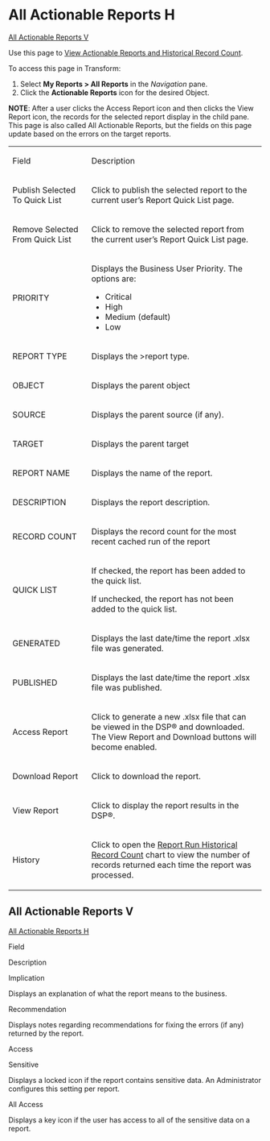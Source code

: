# <span id="top"></span>All Actionable Reports H

[All Actionable Reports V](#All)

<div class="use">

Use this page to [View Actionable Reports and Historical Record
Count](../Use_Cases/View_Reports.htm#View_Actionable_Reports_and_Historical_Record_Count).

</div>

To access this page in Transform:

1.  Select **My Reports \> All Reports** in the *Navigation* pane.
2.  Click the **Actionable Reports** icon for the desired Object.

**NOTE**: After a user clicks the Access Report icon and then clicks the
View Report icon, the records for the selected report display in the
child pane. This page is also called All Actionable Reports, but the
fields on this page update based on the errors on the target reports.

<table>
<tbody>
<tr class="odd">
<td><p>Field</p></td>
<td><p>Description</p></td>
</tr>
<tr class="even">
<td><p>Publish Selected To Quick List</p></td>
<td><p>Click to publish the selected report to the current user’s Report Quick List page.</p></td>
</tr>
<tr class="odd">
<td><p>Remove Selected From Quick List</p></td>
<td><p>Click to remove the selected report from the current user’s Report Quick List page.</p></td>
</tr>
<tr class="even">
<td><p>PRIORITY</p></td>
<td><p>Displays the Business User Priority. The options are:</p>
<ul>
<li>Critical</li>
<li>High</li>
<li>Medium (default)</li>
<li>Low</li>
</ul></td>
</tr>
<tr class="odd">
<td><p>REPORT TYPE</p></td>
<td><p>Displays the <span id="Report Type" class="popUpLink">&gt;report type</span>.  </p></td>
</tr>
<tr class="even">
<td><p>OBJECT</p></td>
<td><p>Displays the parent object</p></td>
</tr>
<tr class="odd">
<td><p>SOURCE</p></td>
<td><p>Displays the parent source (if any).</p></td>
</tr>
<tr class="even">
<td><p>TARGET</p></td>
<td><p>Displays the parent target</p></td>
</tr>
<tr class="odd">
<td><p>REPORT NAME</p></td>
<td><p>Displays the name of the report.</p></td>
</tr>
<tr class="even">
<td><p>DESCRIPTION</p></td>
<td><p>Displays the report description.</p></td>
</tr>
<tr class="odd">
<td><p>RECORD COUNT</p></td>
<td><p>Displays the record count for the most recent cached run of the report</p></td>
</tr>
<tr class="even">
<td><p>QUICK LIST</p></td>
<td><p>If checked, the report has been added to the quick list.</p>
<p>If unchecked, the report has not been added to the quick list.</p></td>
</tr>
<tr class="odd">
<td><p>GENERATED</p></td>
<td><p>Displays the last date/time the report .xlsx file was generated.</p></td>
</tr>
<tr class="even">
<td><p>PUBLISHED</p></td>
<td><p>Displays the last date/time the report .xlsx file was published.</p></td>
</tr>
<tr class="odd">
<td><p>Access Report</p></td>
<td><p>Click to generate a new .xlsx file that can be viewed in the DSP® and downloaded. The View Report and Download buttons will become enabled.</p></td>
</tr>
<tr class="even">
<td><p>Download Report</p></td>
<td><p>Click to download the report.</p></td>
</tr>
<tr class="odd">
<td><p>View Report</p></td>
<td><p>Click to display the report results in the DSP®.</p></td>
</tr>
<tr class="even">
<td><p>History</p></td>
<td><p>Click to open the <a href="Report_Run_Historical_Record_Count.htm">Report Run Historical Record Count</a> chart to view the number of records returned each time the report was processed.</p></td>
</tr>
</tbody>
</table>

## <span id="All"></span>All Actionable Reports V

[All Actionable Reports H](#top)

Field

Description

Implication

Displays an explanation of what the report means to the business.

Recommendation

Displays notes regarding recommendations for fixing the errors (if any)
returned by the report.

Access

Sensitive

Displays a locked icon if the report contains sensitive data. An
Administrator configures this setting per report.

All Access

Displays a key icon if the user has access to all of the sensitive data
on a report.
